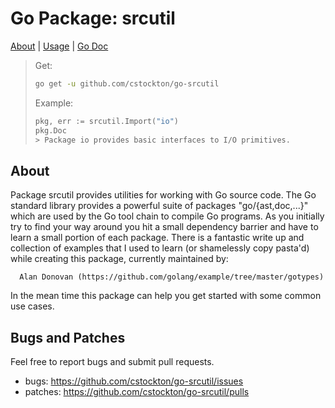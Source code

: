 # Go Package: srcutil

  [About](#about) | [Usage](#usage) | [Go Doc](https://godoc.org/github.com/cstockton/go-srcutil)

  > Get:
  > ```bash
  > go get -u github.com/cstockton/go-srcutil
  > ```
  >
  > Example:
  > ```Go
  > pkg, err := srcutil.Import("io")
  > pkg.Doc
  > > Package io provides basic interfaces to I/O primitives.
  > ```


## About

Package srcutil provides utilities for working with Go source code. The Go
standard library provides a powerful suite of packages "go/{ast,doc,...}"
which are used by the Go tool chain to compile Go programs. As you initially
try to find your way around you hit a small dependency barrier and have to
learn a small portion of each package. There is a fantastic write up and
collection of examples that I used to learn (or shamelessly copy pasta'd)
while creating this package, currently maintained by:

```
  Alan Donovan (https://github.com/golang/example/tree/master/gotypes)
```

In the mean time this package can help you get started with some common use
cases.


## Bugs and Patches

  Feel free to report bugs and submit pull requests.

  * bugs:
    <https://github.com/cstockton/go-srcutil/issues>
  * patches:
    <https://github.com/cstockton/go-srcutil/pulls>



[Go Doc]: https://godoc.org/github.com/cstockton/go-srcutil
